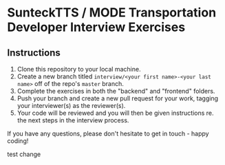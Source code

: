 # SunteckTTS / MODE Transportation Developer Interview Exercises

## Instructions

1. Clone this repository to your local machine.
1. Create a new branch titled `interview/<your first name>-<your last name>` off of the repo's `master` branch.
1. Complete the exercises in both the "backend" and "frontend" folders.
1. Push your branch and create a new pull request for your work, tagging your interviewer(s) as the reviewer(s).
1. Your code will be reviewed and you will then be given instructions re. the next steps in the interview process.

If you have any questions, please don't hesitate to get in touch - happy coding!


test change
